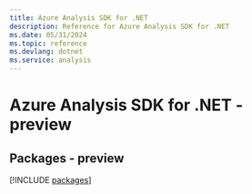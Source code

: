 ```yaml
---
title: Azure Analysis SDK for .NET
description: Reference for Azure Analysis SDK for .NET
ms.date: 05/31/2024
ms.topic: reference
ms.devlang: dotnet
ms.service: analysis
---
```

# Azure Analysis SDK for .NET - preview
## Packages - preview
[!INCLUDE [packages](analysis-index.md)]